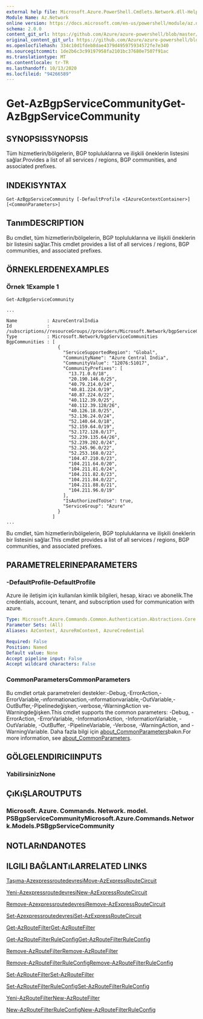 ```yaml
---
external help file: Microsoft.Azure.PowerShell.Cmdlets.Network.dll-Help.xml
Module Name: Az.Network
online version: https://docs.microsoft.com/en-us/powershell/module/az.network/get-azbgpservicecommunity
schema: 2.0.0
content_git_url: https://github.com/Azure/azure-powershell/blob/master/src/Network/Network/help/Get-AzBgpServiceCommunity.md
original_content_git_url: https://github.com/Azure/azure-powershell/blob/master/src/Network/Network/help/Get-AzBgpServiceCommunity.md
ms.openlocfilehash: 334c10d1fdeb8dae4379d495975934572fe7e340
ms.sourcegitcommit: 1de2b6c3c99197958fa2101bc37680e7507f91ac
ms.translationtype: MT
ms.contentlocale: tr-TR
ms.lasthandoff: 10/13/2020
ms.locfileid: "94266589"
---
```

# <span data-ttu-id="16812-101">Get-AzBgpServiceCommunity</span><span class="sxs-lookup"><span data-stu-id="16812-101">Get-AzBgpServiceCommunity</span></span>

## <span data-ttu-id="16812-102">SYNOPSIS</span><span class="sxs-lookup"><span data-stu-id="16812-102">SYNOPSIS</span></span>
<span data-ttu-id="16812-103">Tüm hizmetlerin/bölgelerin, BGP topluluklarına ve ilişkili öneklerin listesini sağlar.</span><span class="sxs-lookup"><span data-stu-id="16812-103">Provides a list of all services / regions, BGP communities, and associated prefixes.</span></span>

## <span data-ttu-id="16812-104">INDEKI</span><span class="sxs-lookup"><span data-stu-id="16812-104">SYNTAX</span></span>

```
Get-AzBgpServiceCommunity [-DefaultProfile <IAzureContextContainer>] [<CommonParameters>]
```

## <span data-ttu-id="16812-105">Tanım</span><span class="sxs-lookup"><span data-stu-id="16812-105">DESCRIPTION</span></span>
<span data-ttu-id="16812-106">Bu cmdlet, tüm hizmetlerin/bölgelerin, BGP topluluklarına ve ilişkili öneklerin bir listesini sağlar.</span><span class="sxs-lookup"><span data-stu-id="16812-106">This cmdlet provides a list of all services / regions, BGP communities, and associated prefixes.</span></span>

## <span data-ttu-id="16812-107">ÖRNEKLERDEN</span><span class="sxs-lookup"><span data-stu-id="16812-107">EXAMPLES</span></span>

### <span data-ttu-id="16812-108">Örnek 1</span><span class="sxs-lookup"><span data-stu-id="16812-108">Example 1</span></span>
```
Get-AzBgpServiceCommunity

...

Name           : AzureCentralIndia
Id             : /subscriptions//resourceGroups//providers/Microsoft.Network/bgpServiceCommunities/AzureCentralIndia
Type           : Microsoft.Network/bgpServiceCommunities
BgpCommunities : [
                   {
                     "ServiceSupportedRegion": "Global",
                     "CommunityName": "Azure Central India",
                     "CommunityValue": "12076:51017",
                     "CommunityPrefixes": [
                       "13.71.0.0/18",
                       "20.190.146.0/25",
                       "40.79.214.0/24",
                       "40.81.224.0/19",
                       "40.87.224.0/22",
                       "40.112.39.0/25",
                       "40.112.39.128/26",
                       "40.126.18.0/25",
                       "52.136.24.0/24",
                       "52.140.64.0/18",
                       "52.159.64.0/19",
                       "52.172.128.0/17",
                       "52.239.135.64/26",
                       "52.239.202.0/24",
                       "52.245.96.0/22",
                       "52.253.168.0/22",
                       "104.47.210.0/23",
                       "104.211.64.0/20",
                       "104.211.81.0/24",
                       "104.211.82.0/23",
                       "104.211.84.0/22",
                       "104.211.88.0/21",
                       "104.211.96.0/19"
                     ],
                     "IsAuthorizedToUse": true,
                     "ServiceGroup": "Azure"
                   }
                 ]
...
```

<span data-ttu-id="16812-109">Bu cmdlet, tüm hizmetlerin/bölgelerin, BGP topluluklarına ve ilişkili öneklerin bir listesini sağlar.</span><span class="sxs-lookup"><span data-stu-id="16812-109">This cmdlet provides a list of all services / regions, BGP communities, and associated prefixes.</span></span>

## <span data-ttu-id="16812-110">PARAMETRELERINE</span><span class="sxs-lookup"><span data-stu-id="16812-110">PARAMETERS</span></span>

### <span data-ttu-id="16812-111">-DefaultProfile</span><span class="sxs-lookup"><span data-stu-id="16812-111">-DefaultProfile</span></span>
<span data-ttu-id="16812-112">Azure ile iletişim için kullanılan kimlik bilgileri, hesap, kiracı ve abonelik.</span><span class="sxs-lookup"><span data-stu-id="16812-112">The credentials, account, tenant, and subscription used for communication with azure.</span></span>

```yaml
Type: Microsoft.Azure.Commands.Common.Authentication.Abstractions.Core.IAzureContextContainer
Parameter Sets: (All)
Aliases: AzContext, AzureRmContext, AzureCredential

Required: False
Position: Named
Default value: None
Accept pipeline input: False
Accept wildcard characters: False
```

### <span data-ttu-id="16812-113">CommonParameters</span><span class="sxs-lookup"><span data-stu-id="16812-113">CommonParameters</span></span>
<span data-ttu-id="16812-114">Bu cmdlet ortak parametreleri destekler:-Debug,-ErrorAction,-ErrorVariable,-ınformationaction,-ınformationvariable,-OutVariable,-OutBuffer,-Pipelinedeğişken,-verbose,-WarningAction ve-Warningdeğişken.</span><span class="sxs-lookup"><span data-stu-id="16812-114">This cmdlet supports the common parameters: -Debug, -ErrorAction, -ErrorVariable, -InformationAction, -InformationVariable, -OutVariable, -OutBuffer, -PipelineVariable, -Verbose, -WarningAction, and -WarningVariable.</span></span> <span data-ttu-id="16812-115">Daha fazla bilgi için [about_CommonParameters](http://go.microsoft.com/fwlink/?LinkID=113216)bakın.</span><span class="sxs-lookup"><span data-stu-id="16812-115">For more information, see [about_CommonParameters](http://go.microsoft.com/fwlink/?LinkID=113216).</span></span>

## <span data-ttu-id="16812-116">GÖLGELENDIRICI</span><span class="sxs-lookup"><span data-stu-id="16812-116">INPUTS</span></span>

### <span data-ttu-id="16812-117">Yabilirsiniz</span><span class="sxs-lookup"><span data-stu-id="16812-117">None</span></span>

## <span data-ttu-id="16812-118">ÇıKıŞLAR</span><span class="sxs-lookup"><span data-stu-id="16812-118">OUTPUTS</span></span>

### <span data-ttu-id="16812-119">Microsoft. Azure. Commands. Network. model. PSBgpServiceCommunity</span><span class="sxs-lookup"><span data-stu-id="16812-119">Microsoft.Azure.Commands.Network.Models.PSBgpServiceCommunity</span></span>

## <span data-ttu-id="16812-120">NOTLARıNDA</span><span class="sxs-lookup"><span data-stu-id="16812-120">NOTES</span></span>

## <span data-ttu-id="16812-121">ILGILI BAĞLANTıLAR</span><span class="sxs-lookup"><span data-stu-id="16812-121">RELATED LINKS</span></span>

[<span data-ttu-id="16812-122">Taşıma-Azexpressroutedevresi</span><span class="sxs-lookup"><span data-stu-id="16812-122">Move-AzExpressRouteCircuit</span></span>](Move-AzExpressRouteCircuit.md)

[<span data-ttu-id="16812-123">Yeni-Azexpressroutedevresi</span><span class="sxs-lookup"><span data-stu-id="16812-123">New-AzExpressRouteCircuit</span></span>](New-AzExpressRouteCircuit.md)

[<span data-ttu-id="16812-124">Remove-Azexpressroutedevresi</span><span class="sxs-lookup"><span data-stu-id="16812-124">Remove-AzExpressRouteCircuit</span></span>](Remove-AzExpressRouteCircuit.md)

[<span data-ttu-id="16812-125">Set-Azexpressroutedevresi</span><span class="sxs-lookup"><span data-stu-id="16812-125">Set-AzExpressRouteCircuit</span></span>](Set-AzExpressRouteCircuit.md)

[<span data-ttu-id="16812-126">Get-AzRouteFilter</span><span class="sxs-lookup"><span data-stu-id="16812-126">Get-AzRouteFilter</span></span>](Get-AzRouteFilter.md)

[<span data-ttu-id="16812-127">Get-AzRouteFilterRuleConfig</span><span class="sxs-lookup"><span data-stu-id="16812-127">Get-AzRouteFilterRuleConfig</span></span>](Get-AzRouteFilterRuleConfig.md)

[<span data-ttu-id="16812-128">Remove-AzRouteFilter</span><span class="sxs-lookup"><span data-stu-id="16812-128">Remove-AzRouteFilter</span></span>](Remove-AzRouteFilter.md)

[<span data-ttu-id="16812-129">Remove-AzRouteFilterRuleConfig</span><span class="sxs-lookup"><span data-stu-id="16812-129">Remove-AzRouteFilterRuleConfig</span></span>](Remove-AzRouteFilterRuleConfig.md)

[<span data-ttu-id="16812-130">Set-AzRouteFilter</span><span class="sxs-lookup"><span data-stu-id="16812-130">Set-AzRouteFilter</span></span>](Set-AzRouteFilter.md)

[<span data-ttu-id="16812-131">Set-AzRouteFilterRuleConfig</span><span class="sxs-lookup"><span data-stu-id="16812-131">Set-AzRouteFilterRuleConfig</span></span>](Set-AzRouteFilterRuleConfig.md)

[<span data-ttu-id="16812-132">Yeni-AzRouteFilter</span><span class="sxs-lookup"><span data-stu-id="16812-132">New-AzRouteFilter</span></span>](New-AzRouteFilter.md)

[<span data-ttu-id="16812-133">New-AzRouteFilterRuleConfig</span><span class="sxs-lookup"><span data-stu-id="16812-133">New-AzRouteFilterRuleConfig</span></span>](New-AzRouteFilterRuleConfig.md)
